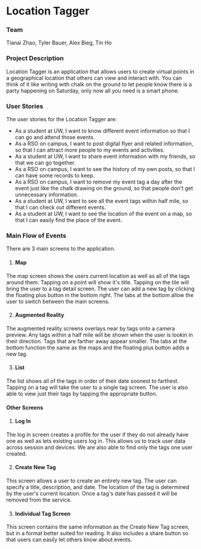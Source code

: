 # Location Tagger

### Team
Tianai Zhao, Tyler Bauer, Alex Bieg, Tin Ho

### Project Description
Location Tagger is an application that allows users to create virtual points in a geographical location
that others can view and interact with. You can think of it like writing with chalk on the ground to let people
know there is a party happening on Saturday, only now all you need is a smart phone.

### User Stories
The user stories for the Location Tagger are:

* As a student at UW, I want to know different event information so that I can go and attend those events.
* As a RSO on campus, I want to post digital flyer and related information, so that I can attract more people to my events and activities.
* As a student at UW, I want to share event information with my friends, so that we can go together.
* As a RSO on campus, I want to see the history of my own posts, so that I can have some records to keep.
* As a RSO on campus, I want to remove my event tag a day after the event just like the chalk drawing on the ground, so that people don't get unnecessary information.
* As a student at UW, I want to see all the event tags within half mile, so that I can check out different events.
* As a student at UW, I want to see the location of the event on a map, so that I can easily find the place of the event.

### Main Flow of Events
There are 3 main screens to the application.
1. #### Map
The map screen shows the users current location as well as all of the tags around them. Tapping on
a point will show it's title. Tapping on the tile will bring the user to a tag detail screen.
The user can add a new tag by clicking the floating plus button in the bottom right.
The tabs at the bottom allow the user to switch between the main screens.

2. #### Augmented Reality
The augmented reality screens overlays near by tags onto a camera preview. Any tags within a half mile
will be shown when the user is lookin in their direction. Tags that are farther away appear smaller.
The tabs at the bottom function the same as the maps and the floating plus button adds a new tag.

3. #### List
The list shows all of the tags in order of their date soonest to farthest. Tapping on a tag will take
the user to a single tag screen. The user is also able to view just their tags by tapping the appropriate button.

#### Other Screens
1. #### Log In
The log in screen creates a profile for the user if they do not already have one as well as lets existing
users log in. This allows us to track user data across session and devices. We are also able to find only
the tags one user created.

2. #### Create New Tag
This screen allows a user to create an entirely new tag. The user can specify a title, description, and date.
The location of the tag is determined by the user's current location. Once a tag's date has passed it will
be removed from the service.  

3. #### Individual Tag Screen
This screen contains the same information as the Create New Tag screen, but in a format better suited for
reading. It also includes a share button so that users can easily let others know about events. 

